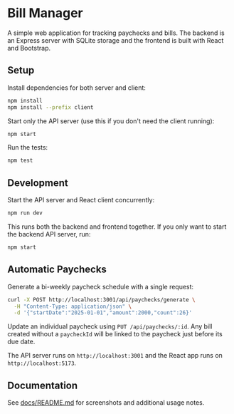 # Bill Manager

A simple web application for tracking paychecks and bills. The backend is an Express server with SQLite storage and the frontend is built with React and Bootstrap.

## Setup

Install dependencies for both server and client:

```bash
npm install
npm install --prefix client
```

Start only the API server (use this if you don't need the client running):

```bash
npm start
```

Run the tests:

```bash
npm test
```

## Development

Start the API server and React client concurrently:

```bash
npm run dev
```

This runs both the backend and frontend together. If you only want to start the
backend API server, run:

```bash
npm start
```

## Automatic Paychecks

Generate a bi-weekly paycheck schedule with a single request:

```bash
curl -X POST http://localhost:3001/api/paychecks/generate \
  -H "Content-Type: application/json" \
  -d '{"startDate":"2025-01-01","amount":2000,"count":26}'
```

Update an individual paycheck using `PUT /api/paychecks/:id`. Any bill created
without a `paycheckId` will be linked to the paycheck just before its due date.

The API server runs on `http://localhost:3001` and the React app runs on `http://localhost:5173`.

## Documentation

See [docs/README.md](docs/README.md) for screenshots and additional usage notes.
